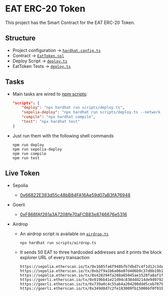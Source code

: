 # EAT ERC-20 Token

This project has the Smart Contract for the EAT ERC-20 Token.

## Structure

-   Project configuration -> [`hardhat.config.ts`](./hardhat.config.ts)
-   Contract -> [`EatToken.sol`](./contracts/EatToken.sol)
-   Deploy Script -> [`deploy.ts`](./scripts/deploy.ts)
-   EatToken Tests -> [`deploy.ts`](./test/EatToken.ts)

## Tasks

-   Main tasks are wired to [npm scripts](./package.json):

    ```JSON
    "scripts": {
        "deploy": "npx hardhat run scripts/deploy.ts",
        "sepolia-deploy": "npx hardhat run scripts/deploy.ts --network sepolia",
        "compile": "npx hardhat compile",
        "test": "npx hardhat test"
    }
    ```

-   Just run them with the following shell commands

    ```Shell
    npm run deploy
    npm run sepolia-deploy
    npm run compile
    npm run test
    ```

## Live Token

-   Sepolia
    -   [0x66822E383d55c48bB84FA16Ae59d07aB3fA76948](https://sepolia.etherscan.io/address/0x66822E383d55c48bB84FA16Ae59d07aB3fA76948#code)
-   Goerli
    -   [0xF866fAf261a3A7208fe70aFCB83e8746676e5316](https://goerli.etherscan.io/address/0xF866fAf261a3A7208fe70aFCB83e8746676e5316#code)
-   Airdrop

    -   An airdrop script is available on [`airdrop.ts`](./scripts/airdrop.ts)

        ```Shell
        npx hardhat run scripts/airdrop.ts
        ```

    -   It sends 50 EAT to three hardcoded addresses and it prints the block explorer URL of every transaction

        ```Shell
        https://sepolia.etherscan.io/tx/0x1685fa6f948bfb7dbd7c4f1d12c3da60af3c268b8c90ff89800b24048463f394
        https://sepolia.etherscan.io/tx/0xb2f9a1b6a06e07d486b9c37d8b19b1af8035eff48f05dc689fbd2cb09d7e296a
        https://sepolia.etherscan.io/tx/0x428294fa288a65045ae1520fa8af1f118d854995b9663bf31e64bd7175c009d7
        https://goerli.etherscan.io/tx/0x919bb41e21d94c838ddd214de9d9792167a4ab1a0fd8136c2e7e3cf8baf8d807
        https://goerli.etherscan.io/tx/0x739a0c4c55ab4a204200ddd5ceb70790256a11a2629d876bfee5b36fede0369e
        https://goerli.etherscan.io/tx/0x349d8d7c2fe183009fb15006bf0f919ccf5310d26d8342b578d90f860555dd29
        ```

